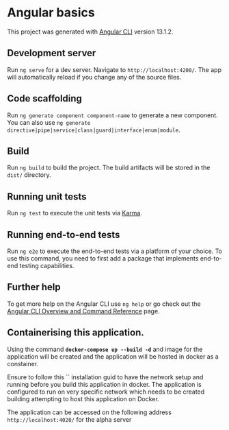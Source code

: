 # Angular basics

This project was generated with [Angular CLI](https://github.com/angular/angular-cli) version 13.1.2.

## Development server

Run `ng serve` for a dev server. Navigate to `http://localhost:4200/`. The app will automatically reload if you change any of the source files.

## Code scaffolding

Run `ng generate component component-name` to generate a new component. You can also use `ng generate directive|pipe|service|class|guard|interface|enum|module`.

## Build

Run `ng build` to build the project. The build artifacts will be stored in the `dist/` directory.

## Running unit tests

Run `ng test` to execute the unit tests via [Karma](https://karma-runner.github.io).

## Running end-to-end tests

Run `ng e2e` to execute the end-to-end tests via a platform of your choice. To use this command, you need to first add a package that implements end-to-end testing capabilities.

## Further help

To get more help on the Angular CLI use `ng help` or go check out the [Angular CLI Overview and Command Reference](https://angular.io/cli) page.


## Containerising this application.
Using the command **`docker-compose up --build -d`** and image for the application will be created and the application will be hosted in docker as a constainer.

Ensure to follow this `` installation guid to have the network setup and running before you 
build this application in docker. The application is configured to run on very specific network 
which needs to be created building attempting to host this application on Docker.

The application can be accessed on the following address `http://localhost:4020/` for the alpha
server
